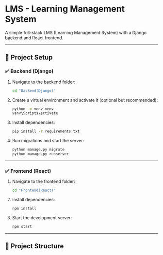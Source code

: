 # LMS - Learning Management System

A simple full-stack LMS (Learning Management System) with a Django backend and React frontend.

---

## 🔧 Project Setup

### ✅ Backend (Django)
1. Navigate to the backend folder:
    ```bash
    cd "Backend(Django)"
    ```

2. Create a virtual environment and activate it (optional but recommended):
    ```bash
    python -m venv venv
    venv\Scripts\activate
    ```

3. Install dependencies:
    ```bash
    pip install -r requirements.txt
    ```

4. Run migrations and start the server:
    ```bash
    python manage.py migrate
    python manage.py runserver
    ```

---

### ✅ Frontend (React)
1. Navigate to the frontend folder:
    ```bash
    cd "Frontend(React)"
    ```

2. Install dependencies:
    ```bash
    npm install
    ```

3. Start the development server:
    ```bash
    npm start
    ```

---

## 🔗 Project Structure
